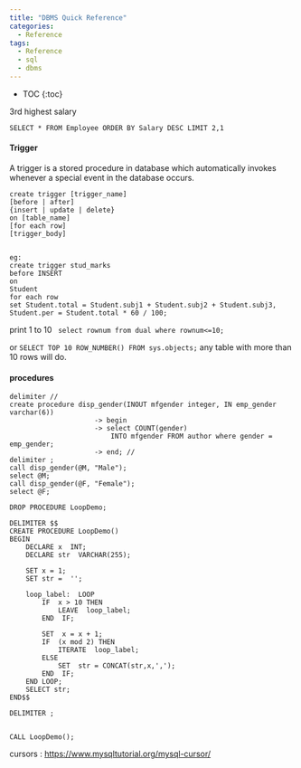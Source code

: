 ```yaml
---
title: "DBMS Quick Reference"
categories:
  - Reference
tags:
  - Reference
  - sql
  - dbms
---
```



- TOC
{:toc}




3rd highest salary
```
SELECT * FROM Employee ORDER BY Salary DESC LIMIT 2,1
```

#### Trigger
A trigger is a stored procedure in database which automatically invokes whenever a special event in the database occurs. 
```
create trigger [trigger_name] 
[before | after]  
{insert | update | delete}  
on [table_name]  
[for each row]  
[trigger_body]


eg:
create trigger stud_marks 
before INSERT 
on 
Student 
for each row 
set Student.total = Student.subj1 + Student.subj2 + Student.subj3, Student.per = Student.total * 60 / 100; 
```

print 1 to 10
` select rownum from dual where rownum<=10;` 

or ` SELECT TOP 10 ROW_NUMBER() FROM sys.objects; `
any table with more than 10 rows will do.

#### procedures

```
delimiter //
create procedure disp_gender(INOUT mfgender integer, IN emp_gender varchar(6))  
                     -> begin 
                     -> select COUNT(gender) 
                         INTO mfgender FROM author where gender = emp_gender;   
                     -> end; //
delimiter ;
call disp_gender(@M, "Male");
select @M;
call disp_gender(@F, "Female");
select @F; 

```

```
DROP PROCEDURE LoopDemo;

DELIMITER $$
CREATE PROCEDURE LoopDemo()
BEGIN
	DECLARE x  INT;
	DECLARE str  VARCHAR(255);
        
	SET x = 1;
	SET str =  '';
        
	loop_label:  LOOP
		IF  x > 10 THEN 
			LEAVE  loop_label;
		END  IF;
            
		SET  x = x + 1;
		IF  (x mod 2) THEN
			ITERATE  loop_label;
		ELSE
			SET  str = CONCAT(str,x,',');
		END  IF;
	END LOOP;
	SELECT str;
END$$

DELIMITER ;


CALL LoopDemo();
```

cursors :  https://www.mysqltutorial.org/mysql-cursor/